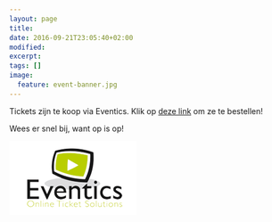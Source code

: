 ```yaml
---
layout: page
title: 
date: 2016-09-21T23:05:40+02:00
modified:
excerpt:
tags: []
image:
  feature: event-banner.jpg
---
```


Tickets zijn te koop via Eventics. Klik op [deze link](http://www.eventics.nl/event/reunie-de-dissel) om ze te bestellen!


Wees er snel bij, want op is op!

[![Eventics logo](/images/event-logo.png)](http://www.eventics.nl/event/reunie-de-dissel)

